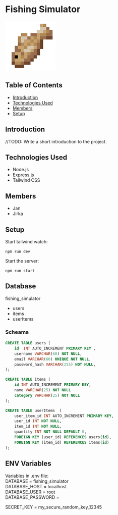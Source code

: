 # Fishing Simulator

![Raw Cod](./images/Raw_Cod.png)

## Table of Contents

- [Introduction](#introduction)
- [Technologies Used](#technologies-used)
- [Members](#members)
- [Setup](#setup)

## Introduction

//TODO: Write a short introduction to the project.

## Technologies Used

- Node.js
- Express.js
- Tailwind CSS

## Members

- Jan
- Jirka

## Setup

Start tailwind watch:

```
npm run dev
```

Start the server:

```
npm run start
```

## Database

fishing_simulator

- users
- items
- userItems

### Scheama

```sql
CREATE TABLE users (
    id  INT AUTO_INCREMENT PRIMARY KEY ,
    username VARCHAR(60) NOT NULL,
    email VARCHAR(60) UNIQUE NOT NULL,
    password_hash VARCHAR(255) NOT NULL,
);
```

```sql
CREATE TABLE items (
    id INT AUTO_INCREMENT PRIMARY KEY,
    name VARCHAR(25) NOT NULL
    category VARCHAR(25) NOT NULL
);
```

```sql
CREATE TABLE userItems  (
    user_item_id INT AUTO_INCREMENT PRIMARY KEY,
    user_id INT NOT NULL,
    item_id INT NOT NULL,
    quantity INT NOT NULL DEFAULT 0,
    FOREIGN KEY (user_id) REFERENCES users(id),
    FOREIGN KEY (item_id) REFERENCES items(id)
);
```

## ENV Variables

Variables in .env file:
<br>DATABASE = fishing_simulator
<br>DATABASE_HOST = localhost
<br>DATABASE_USER = root
<br>DATABASE_PASSWORD =

SECRET_KEY = my_secure_random_key_12345
